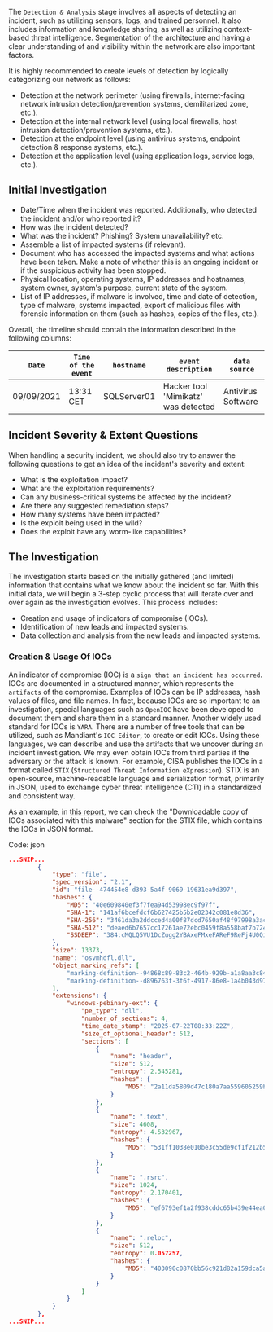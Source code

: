 The `Detection & Analysis` stage involves all aspects of detecting an incident, such as utilizing sensors, logs, and trained personnel. It also includes information and knowledge sharing, as well as utilizing context-based threat intelligence. Segmentation of the architecture and having a clear understanding of and visibility within the network are also important factors.

It is highly recommended to create levels of detection by logically categorizing our network as follows:

- Detection at the network perimeter (using firewalls, internet-facing network intrusion detection/prevention systems, demilitarized zone, etc.).
- Detection at the internal network level (using local firewalls, host intrusion detection/prevention systems, etc.).
- Detection at the endpoint level (using antivirus systems, endpoint detection & response systems, etc.).
- Detection at the application level (using application logs, service logs, etc.).

## Initial Investigation
- Date/Time when the incident was reported. Additionally, who detected the incident and/or who reported it?
- How was the incident detected?
- What was the incident? Phishing? System unavailability? etc.
- Assemble a list of impacted systems (if relevant).
- Document who has accessed the impacted systems and what actions have been taken. Make a note of whether this is an ongoing incident or if the suspicious activity has been stopped.
- Physical location, operating systems, IP addresses and hostnames, system owner, system's purpose, current state of the system.
- List of IP addresses, if malware is involved, time and date of detection, type of malware, systems impacted, export of malicious files with forensic information on them (such as hashes, copies of the files, etc.).

Overall, the timeline should contain the information described in the following columns:

|`Date`|`Time of the event`|`hostname`|`event description`|`data source`|
|---|---|---|---|---|
|09/09/2021|13:31 CET|SQLServer01|Hacker tool 'Mimikatz' was detected|Antivirus Software|
## Incident Severity & Extent Questions

When handling a security incident, we should also try to answer the following questions to get an idea of the incident's severity and extent:

- What is the exploitation impact?
- What are the exploitation requirements?
- Can any business-critical systems be affected by the incident?
- Are there any suggested remediation steps?
- How many systems have been impacted?
- Is the exploit being used in the wild?
- Does the exploit have any worm-like capabilities?

## The Investigation

The investigation starts based on the initially gathered (and limited) information that contains what we know about the incident so far. With this initial data, we will begin a 3-step cyclic process that will iterate over and over again as the investigation evolves. This process includes:

- Creation and usage of indicators of compromise (IOCs).
- Identification of new leads and impacted systems.
- Data collection and analysis from the new leads and impacted systems.

### Creation & Usage Of IOCs

An indicator of compromise (IOC) is a `sign that an incident has occurred`. IOCs are documented in a structured manner, which represents the `artifacts` of the compromise. Examples of IOCs can be IP addresses, hash values of files, and file names. In fact, because IOCs are so important to an investigation, special languages such as `OpenIOC` have been developed to document them and share them in a standard manner. Another widely used standard for IOCs is `YARA`. There are a number of free tools that can be utilized, such as Mandiant's `IOC Editor`, to create or edit IOCs. Using these languages, we can describe and use the artifacts that we uncover during an incident investigation. We may even obtain IOCs from third parties if the adversary or the attack is known. For example, CISA publishes the IOCs in a format called `STIX` (`Structured Threat Information eXpression`). STIX is an open-source, machine-readable language and serialization format, primarily in JSON, used to exchange cyber threat intelligence (CTI) in a standardized and consistent way.

As an example, in [this report](https://www.cisa.gov/news-events/alerts/2025/08/06/cisa-releases-malware-analysis-report-associated-microsoft-sharepoint-vulnerabilities), we can check the "Downloadable copy of IOCs associated with this malware" section for the STIX file, which contains the IOCs in JSON format.

Code: json

``` json
...SNIP...
        {
            "type": "file",
            "spec_version": "2.1",
            "id": "file--474454e8-d393-5a4f-9069-19631ea9d397",
            "hashes": {
                "MD5": "40e609840ef3f7fea94d53998ec9f97f",
                "SHA-1": "141af6bcefdcf6b627425b5b2e02342c081e8d36",
                "SHA-256": "3461da3a2ddcced4a00f87dcd7650af48f97998a3ac9ca649d7ef3b7332bd997",
                "SHA-512": "deaed6b7657cc17261ae72ebc0459f8a558baf7b724df04d8821c7a5355e037a05c991433e48d36a5967ae002459358678873240e252cdea4dcbcd89218ce5c2",
                "SSDEEP": "384:cMQLQ5VU1DcZugg2YBAxeFMxeFAReF9ReFj4U0QiKy8Mg3AxeFaxeFAReFLxTYma:ElHh1gtX10u5A"
            },
            "size": 13373,
            "name": "osvmhdfl.dll",
            "object_marking_refs": [
                "marking-definition--94868c89-83c2-464b-929b-a1a8aa3c8487",
                "marking-definition--d896763f-3f6f-4917-86e8-1a4b043d9771"
            ],
            "extensions": {
                "windows-pebinary-ext": {
                    "pe_type": "dll",
                    "number_of_sections": 4,
                    "time_date_stamp": "2025-07-22T08:33:22Z",
                    "size_of_optional_header": 512,
                    "sections": [
                        {
                            "name": "header",
                            "size": 512,
                            "entropy": 2.545281,
                            "hashes": {
                                "MD5": "2a11da5809d47c180a7aa559605259b5"
                            }
                        },
                        {
                            "name": ".text",
                            "size": 4608,
                            "entropy": 4.532967,
                            "hashes": {
                                "MD5": "531ff1038e010be3c55de9cf1f212b56"
                            }
                        },
                        {
                            "name": ".rsrc",
                            "size": 1024,
                            "entropy": 2.170401,
                            "hashes": {
                                "MD5": "ef6793ef1a2f938cddc65b439e44ea07"
                            }
                        },
                        {
                            "name": ".reloc",
                            "size": 512,
                            "entropy": 0.057257,
                            "hashes": {
                                "MD5": "403090c0870bb56c921d82a159dca5a3"
                            }
                        }
                    ]
                }
            }
        },
...SNIP...
```

